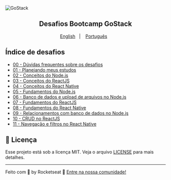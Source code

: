 <img alt="GoStack" src="https://storage.googleapis.com/golden-wind/bootcamp-gostack/header-desafios-new.png" />
<h2 align="center">
  Desafios Bootcamp GoStack
</h2>

<p align="center">
  <a href="README.en.md">English</a>&nbsp;&nbsp;&nbsp;|&nbsp;&nbsp;&nbsp;
  <a href="README.md">Português</a>&nbsp;&nbsp;&nbsp;
</p>

## Índice de desafios

- [00 - Dúvidas frequentes sobre os desafios](https://github.com/rocketseat-education/bootcamp-gostack-desafios/tree/master/faq-desafios)
- [01 - Planejando meus estudos](https://github.com/danilonck/bootcamp-gostack-desafios/tree/master/desafio-01)
- [02 - Conceitos do Node.js](https://github.com/danilonck/bootcamp-gostack-desafios/tree/master/desafio-conceitos-nodejs)
- [03 - Conceitos do ReactJS](https://github.com/danilonck/bootcamp-gostack-desafios/tree/master/desafio-conceitos-reactjs)
- [04 - Conceitos do React Native](https://github.com/danilonck/bootcamp-gostack-desafios/tree/master/desafio-conceitos-react-native)
- [05 - Fundamentos do Node.js](https://github.com/danilonck/bootcamp-gostack-desafios/tree/master/desafio-fundamentos-nodejs)
- [06 - Banco de dados e upload de arquivos no Node.js](https://github.com/danilonck/bootcamp-gostack-desafios/tree/master/desafio-database-upload)
- [07 - Fundamentos do ReactJS](https://github.com/danilonck/bootcamp-gostack-desafios/tree/master/desafio-fundamentos-reactjs)
- [08 - Fundamentos do React Native](https://github.com/danilonck/bootcamp-gostack-desafios/tree/master/desafio-fundamentos-react-native)
- [09 - Relacionamentos com banco de dados no Node.js](https://github.com/danilonck/bootcamp-gostack-desafios/tree/master/desafio-database-relations)
- [10 - CRUD no ReactJS](https://github.com/danilonck/bootcamp-gostack-desafios/tree/master/desafio-reactjs-crud)
- [11 - Navegação e filtros no React Native](https://github.com/danilonck/bootcamp-gostack-desafios/tree/master/desafio-react-native-delivery)

## :memo: Licença

Esse projeto está sob a licença MIT. Veja o arquivo [LICENSE](LICENSE) para mais detalhes.

---

Feito com 💜 by Rocketseat :wave: [Entre na nossa comunidade!](https://discordapp.com/invite/gCRAFhc)
